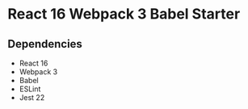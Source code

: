 # React 16 Webpack 3 Babel Starter

## Dependencies

* React 16
* Webpack 3
* Babel
* ESLint
* Jest 22
